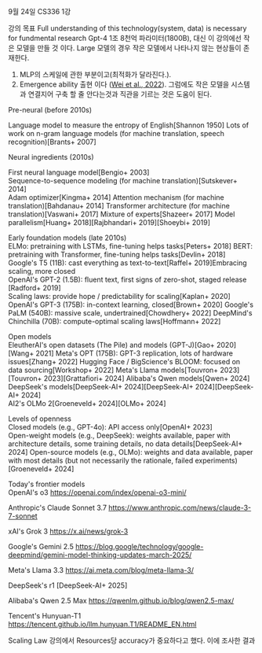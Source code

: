 9월 24일
CS336 1강


강의 목표
Full understanding of this technology(system, data) is necessary for fundmental research
Gpt-4 1조 8천억 파라미터(1800B), 대신 이 강의에선 작은 모델을 만들 것 이다. Large 모델의 경우 작은 모델에서 나타나지 않는 현상들이 존재한다. 
1. MLP의 스케일에 관한 부분이고(최적화가 달라진다.).
2. Emergence ability 출현 이다 ([Wei et al., 2022](https://arxiv.org/abs/2206.07682)).
그럼에도 작은 모델을 시스템과 연결지어 구축 할 줄 안다는것과 직관을 기르는 것은 도움이 된다.

Pre-neural (before 2010s)

Language model to measure the entropy of English[Shannon 1950]
Lots of work on n-gram language models (for machine translation, speech recognition)[Brants+ 2007]

Neural ingredients (2010s)
    
First neural language model[Bengio+ 2003]    
Sequence-to-sequence modeling (for machine translation)[Sutskever+ 2014]    
Adam optimizer[Kingma+ 2014]
Attention mechanism (for machine translation)[Bahdanau+ 2014]
Transformer architecture (for machine translation)[Vaswani+ 2017]
Mixture of experts[Shazeer+ 2017]
Model parallelism[Huang+ 2018][Rajbhandari+ 2019][Shoeybi+ 2019]

Early foundation models (late 2010s)    
ELMo: pretraining with LSTMs, fine-tuning helps tasks[Peters+ 2018]
BERT: pretraining with Transformer, fine-tuning helps tasks[Devlin+ 2018]
Google's T5 (11B): cast everything as text-to-text[Raffel+ 2019]Embracing scaling, more closed    
OpenAI's GPT-2 (1.5B): fluent text, first signs of zero-shot, staged release
 [Radford+ 2019]    
Scaling laws: provide hope / predictability for scaling[Kaplan+ 2020]    
OpenAI's GPT-3 (175B): in-context learning, closed[Brown+ 2020]
Google's PaLM (540B): massive scale, undertrained[Chowdhery+ 2022]
DeepMind's Chinchilla (70B): compute-optimal scaling laws[Hoffmann+ 2022]

Open models    
EleutherAI's open datasets (The Pile) and models (GPT-J)[Gao+ 2020][Wang+ 2021] 
Meta's OPT (175B): GPT-3 replication, lots of hardware issues[Zhang+ 2022]
Hugging Face / BigScience's BLOOM: focused on data sourcing[Workshop+ 2022]
Meta's Llama models[Touvron+ 2023][Touvron+ 2023][Grattafiori+ 2024]
Alibaba's Qwen models[Qwen+ 2024]
DeepSeek's models[DeepSeek-AI+ 2024][DeepSeek-AI+ 2024][DeepSeek-AI+ 2024]    
AI2's OLMo 2[Groeneveld+ 2024][OLMo+ 2024]
    
Levels of openness    
Closed models (e.g., GPT-4o): API access only[OpenAI+ 2023]    
Open-weight models (e.g., DeepSeek): weights available, paper with architecture details, some training details, no data details[DeepSeek-AI+ 2024]
Open-source models (e.g., OLMo): weights and data available, paper with most details (but not necessarily the rationale, failed experiments)[Groeneveld+ 2024]
    
Today's frontier models    
OpenAI's o3
 https://openai.com/index/openai-o3-mini/
    
Anthropic's Claude Sonnet 3.7
 https://www.anthropic.com/news/claude-3-7-sonnet
    
xAI's Grok 3
 https://x.ai/news/grok-3
    
Google's Gemini 2.5
 https://blog.google/technology/google-deepmind/gemini-model-thinking-updates-march-2025/
    
Meta's Llama 3.3
 https://ai.meta.com/blog/meta-llama-3/
    
DeepSeek's r1
 [DeepSeek-AI+ 2025]
    
Alibaba's Qwen 2.5 Max
 https://qwenlm.github.io/blog/qwen2.5-max/
    
Tencent's Hunyuan-T1
 https://tencent.github.io/llm.hunyuan.T1/README_EN.html


Scaling Law
강의에서 Resources당 accuracy가 중요하다고 했다. 이에 조사한 결과  
